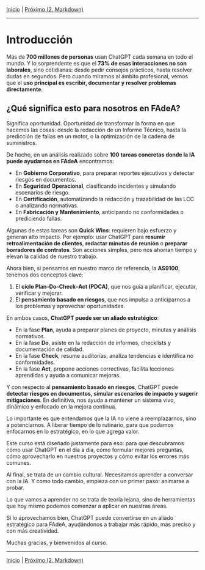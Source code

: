 [Inicio](./README.md) | [Próximo (2. Markdown)](./1-Markdown.md)

---

# Introducción

Más de **700 millones de personas** usan ChatGPT cada semana en todo el mundo. Y lo sorprendente es que el **73% de esas interacciones no son laborales**, sino cotidianas: desde pedir consejos prácticos, hasta resolver dudas en segundos. Pero cuando miramos al ámbito profesional, vemos que el **uso principal es escribir, documentar y resolver problemas directamente**.

## ¿Qué significa esto para nosotros en FAdeA?

Significa oportunidad. Oportunidad de transformar la forma en que hacemos las cosas: desde la redacción de un Informe Técnico, hasta la predicción de fallas en un motor, o la optimización de la cadena de suministros.

De hecho, en un análisis realizado sobre **100 tareas concretas donde la IA puede ayudarnos en FAdeA** encontramos:

* En **Gobierno Corporativo**, para preparar reportes ejecutivos y detectar riesgos en documentos.
* En **Seguridad Operacional**, clasificando incidentes y simulando escenarios de riesgo.
* En **Certificación**, automatizando la redacción y trazabilidad de las LCC o analizando normativas.
* En **Fabricación y Mantenimiento**, anticipando no conformidades o prediciendo fallas.

Algunas de estas tareas son **Quick Wins**: requieren bajo esfuerzo y generan alto impacto. Por ejemplo: usar ChatGPT para **resumir retroalimentación de clientes**, **redactar minutas de reunión** o **preparar borradores de contratos**. Son acciones simples, pero nos ahorran tiempo y elevan la calidad de nuestro trabajo.

Ahora bien, si pensamos en nuestro marco de referencia, la **AS9100**, tenemos dos conceptos clave:

1. El **ciclo Plan–Do–Check–Act (PDCA)**, que nos guía a planificar, ejecutar, verificar y mejorar.
2. El **pensamiento basado en riesgos**, que nos impulsa a anticiparnos a los problemas y aprovechar oportunidades.

En ambos casos, **ChatGPT puede ser un aliado estratégico**:

* En la fase **Plan**, ayuda a preparar planes de proyecto, minutas y análisis normativos.
* En la fase **Do**, asiste en la redacción de informes, checklists y documentación de calidad.
* En la fase **Check**, resume auditorías, analiza tendencias e identifica no conformidades.
* En la fase **Act**, propone acciones correctivas, facilita lecciones aprendidas y ayuda a comunicar mejoras.

Y con respecto al **pensamiento basado en riesgos**, ChatGPT puede **detectar riesgos en documentos, simular escenarios de impacto y sugerir mitigaciones**. En definitiva, nos ayuda a mantener un sistema vivo, dinámico y enfocado en la mejora continua.

Lo importante es que entendamos que la IA no viene a reemplazarnos, sino a potenciarnos. A liberar tiempo de lo rutinario, para que podamos enfocarnos en lo estratégico, en lo que agrega valor.

Este curso está diseñado justamente para eso: para que descubramos cómo usar ChatGPT en el día a día, cómo formular mejores preguntas, cómo aprovecharlo en nuestros proyectos y cómo evitar los errores más comunes.

Al final, se trata de un cambio cultural. Necesitamos aprender a conversar con la IA. Y como todo cambio, empieza con un primer paso: animarse a probar.

Lo que vamos a aprender no se trata de teoría lejana, sino de herramientas que hoy mismo podemos comenzar a aplicar en nuestras áreas.

Si lo aprovechamos bien, ChatGPT puede convertirse en un aliado estratégico para FAdeA, ayudándonos a trabajar más rápido, más preciso y con más creatividad.

Muchas gracias, y bienvenidos al curso.

---
[Inicio](./README.md) | [Próximo (2. Markdown)](./1-Markdown.md)